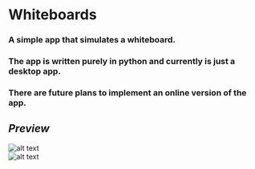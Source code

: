 # Whiteboards  
### A simple app that simulates a whiteboard.
### The app is written purely in python and currently is just a desktop app.  
### There are future plans to implement an online version of the app.
## *Preview*
![alt text](https://i.gyazo.com/f3ed3ca8f5828c6c04c69d57d3330762.png)  
![alt text](https://i.gyazo.com/3d4b53ab1aa44a610b2292253f380c3e.png)
